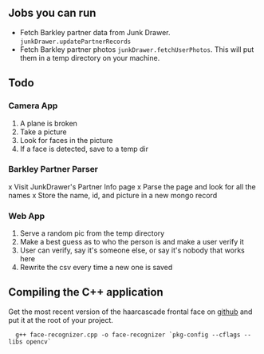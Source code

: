 ## Jobs you can run
* Fetch Barkley partner data from Junk Drawer. `junkDrawer.updatePartnerRecords`
* Fetch Barkley partner photos `junkDrawer.fetchUserPhotos`. This will put them in a temp directory on your machine.


## Todo

### Camera App
1. A plane is broken
2. Take a picture
3. Look for faces in the picture
4. If a face is detected, save to a temp dir

### Barkley Partner Parser
x Visit JunkDrawer's Partner Info page
x Parse the page and look for all the names
x Store the name, id, and picture in a new mongo record

### Web App
1. Serve a random pic from the temp directory
2. Make a best guess as to who the person is and make a user verify it
3. User can verify, say it's someone else, or say it's nobody that works here
4. Rewrite the csv every time a new one is saved


## Compiling the C++ application
Get the most recent version of the haarcascade frontal face on [github](https://github.com/Itseez/opencv/blob/master/data/haarcascades/haarcascade_frontalface_alt.xml) and put it at the root of your project.

```
  g++ face-recognizer.cpp -o face-recognizer `pkg-config --cflags --libs opencv`
```

